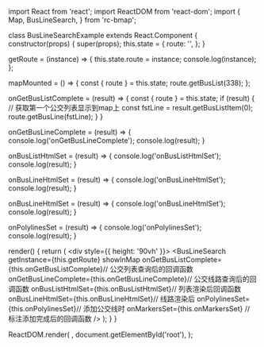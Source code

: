 import React from 'react';
import ReactDOM from 'react-dom';
import {
  Map,
  BusLineSearch,
} from 'rc-bmap';

class BusLineSearchExample extends React.Component {
  constructor(props) {
    super(props);
    this.state = {
      route: '',
    };
  }

  getRoute = (instance) => {
    this.state.route = instance;
    console.log(instance);
  };

  mapMounted = () => {
    const { route } = this.state;
    route.getBusList(338);
  };

  onGetBusListComplete = (result) => {
    const { route } = this.state;
    if (result) {
      // 获取第一个公交列表显示到map上
      const fstLine = result.getBusListItem(0);
      route.getBusLine(fstLine);
    }
  }

  onGetBusLineComplete = (result) => {
    console.log('onGetBusLineComplete');
    console.log(result);
  }

  onBusListHtmlSet = (result) => {
    console.log('onBusListHtmlSet');
    console.log(result);
  }

  onBusLineHtmlSet = (result) => {
    console.log('onBusLineHtmlSet');
    console.log(result);
  }

  onBusLineHtmlSet = (result) => {
    console.log('onBusLineHtmlSet');
    console.log(result);
  }

  onPolylinesSet = (result) => {
    console.log('onPolylinesSet');
    console.log(result);
  }

  render() {
    return (
      <div style={{ height: '90vh' }}>
        <Map
          ak="dbLUj1nQTvDvKXkov5fhnH5HIE88RUEO"
          scrollWheelZoom
          mapMounted={this.mapMounted}
        >
          <BusLineSearch
            getInstance={this.getRoute}
            showInMap
            onGetBusListComplete={this.onGetBusListComplete}// 公交列表查询后的回调函数
            onGetBusLineComplete={this.onGetBusLineComplete}// 公交线路查询后的回调函数
            onBusListHtmlSet={this.onBusListHtmlSet}// 列表渲染后回调函数
            onBusLineHtmlSet={this.onBusLineHtmlSet}// 线路渲染后
            onPolylinesSet={this.onPolylinesSet}// 添加公交线时
            onMarkersSet={this.onMarkersSet} // 标注添加完成后的回调函数
          />
        </Map>
      </div>
    );
  }
}

ReactDOM.render(
  <BusLineSearchExample />,
  document.getElementById('root'),
);
